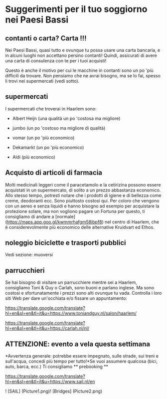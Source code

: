 # Suggerimenti per il tuo soggiorno nei Paesi Bassi

## contanti o carta? Carta !!!

Nei Paesi Bassi, quasi tutto e ovunque tu possa usare una carta bancaria, e in alcuni luoghi non accettano persino contanti!
Quindi, assicurati di avere una carta di consulenza con te per i tuoi acquisti!

Questo è anche il motivo per cui le macchine in contanti sono un po 'più difficili da trovare. Non pensiamo che ne avrai bisogno, ma se lo fai, spesso li trovi nei supermercati (vedi sotto).



## supermercati

I supermercati che troverai in Haarlem sono:

- Albert Heijn (una qualità un po 'costosa ma migliore)

- jumbo (un po 'costoso ma migliore di qualità)

- vomar (un po 'più economico)

- Dekamarkt (un po 'più economico)

- Aldi (più economico)


## Acquisto di articoli di farmacia

Molti medicinali leggeri come il paracetamolo e la cetirizina possono essere acquistati in un supermercato, di solito a un prezzo abbastanza economico.
Allo stesso tempo, potresti notare che i prodotti di igiene e di bellezza come creme, deodoranti ecc. Sono piuttosto costosi qui.
Per coloro che vengono con un aereo e senza liquidi e hanno bisogno ad esempio per acquistare la protezione solare, ma non vogliono pagare un
Fortuna per questo, ti consigliamo di andare a [normale] (https://maps.app.goo.gl/kwmmrhafgm58ibpf8) nel centro di Haarlem, che è considerevolmente più economico delle alternative Kruidvart ed Ethos.


## noleggio biciclette e trasporti pubblici

Vedi sezione: muoversi


## parrucchieri

Se hai bisogno di visitare un parrucchiere mentre sei a Haarlem, consigliamo Toni & Guy o Carlah, sono buoni e parlano inglese. Ma sono costosi e sfortunatamente i prezzi sono alti ovunque tu vada.
Controlla i loro siti Web per dare un'occhiata e/o fissare un appuntamento:

https://translate.google.com/translate?hl=en&sl=en&tl=it&u=https://www.toniandguy.nl/salon/haarlem/

https://translate.google.com/translate?hl=en&sl=en&tl=it&u=https://carlah.nl/nl/


## ATTENZIONE: evento a vela questa settimana

*Avvertenza generale: potrebbe essere impegnato, sulle strade, sui treni e sull'acqua, concedi più tempo per tutto!*Se vuoi assumere qualcosa (bici, auto, barca, ecc.) Ti consigliamo ** prebooking **

https://translate.google.com/translate?hl=en&sl=en&tl=it&u=https://www.sail.nl/en

! [SAIL] (Picture1.png)! [Bridges] (Picture2.png)




